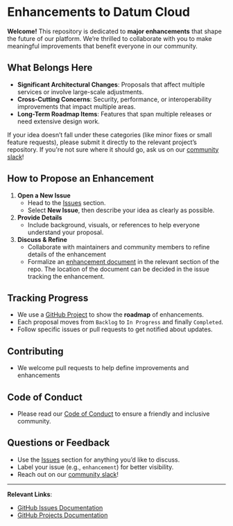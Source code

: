 # Enhancements to Datum Cloud

**Welcome!** This repository is dedicated to **major enhancements** that shape
the future of our platform. We’re thrilled to collaborate with you to make
meaningful improvements that benefit everyone in our community.

## What Belongs Here

- **Significant Architectural Changes**: Proposals that affect multiple services
  or involve large-scale adjustments.
- **Cross-Cutting Concerns**: Security, performance, or interoperability
  improvements that impact multiple areas.
- **Long-Term Roadmap Items**: Features that span multiple releases or need
  extensive design work.

If your idea doesn’t fall under these categories (like minor fixes or small
feature requests), please submit it directly to the relevant project’s
repository. If you're not sure where it should go, ask us on our [community
slack](https://slack.datum.net/)!

## How to Propose an Enhancement

1. **Open a New Issue**
   - Head to the [Issues](https://github.com/datum-cloud/enhancements/issues)
     section.
   - Select **New Issue**, then describe your idea as clearly as possible.
2. **Provide Details**
   - Include background, visuals, or references to help everyone understand your
     proposal.
3. **Discuss & Refine**
   - Collaborate with maintainers and community members to refine details of the
     enhancement
   - Formalize an [enhancement document](./enhancements/template) in the
     relevant section of the repo. The location of the document can be decided
     in the issue tracking the enhancement.

## Tracking Progress

- We use a [GitHub Project][github-project] to show the **roadmap** of
  enhancements.
- Each proposal moves from `Backlog` to `In Progress` and finally `Completed`.
- Follow specific issues or pull requests to get notified about updates.

[github-project]: https://github.com/orgs/datum-cloud/projects/22/views/3

## Contributing

- We welcome pull requests to help define improvements and enhancements

## Code of Conduct

- Please read our [Code of Conduct] to ensure a friendly and inclusive
  community.

[Code of Conduct]:
    https://datum-community.slack.com/docs/T07UKR149V3/F07VBF5717A

## Questions or Feedback

- Use the [Issues](https://github.com/datum-cloud/enhancements/issues) section
  for anything you’d like to discuss.
- Label your issue (e.g., `enhancement`) for better visibility.
- Reach out on our [community slack](https://slack.datum.net/)!

---

**Relevant Links**:
- [GitHub Issues Documentation](https://docs.github.com/en/issues)
- [GitHub Projects
  Documentation](https://docs.github.com/en/issues/planning-and-tracking-with-projects)
